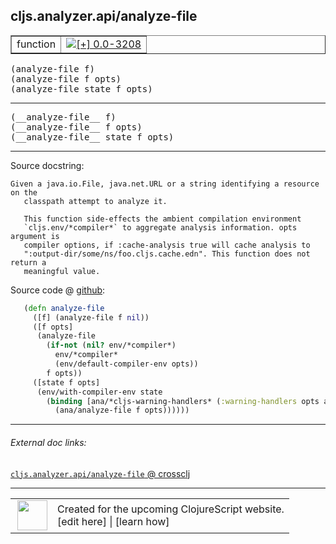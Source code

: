 ## cljs.analyzer.api/analyze-file



 <table border="1">
<tr>
<td>function</td>
<td><a href="https://github.com/cljsinfo/cljs-api-docs/tree/0.0-3208"><img valign="middle" alt="[+] 0.0-3208" title="Added in 0.0-3208" src="https://img.shields.io/badge/+-0.0--3208-lightgrey.svg"></a> </td>
</tr>
</table>

<samp>(analyze-file f)</samp><br>
<samp>(analyze-file f opts)</samp><br>
<samp>(analyze-file state f opts)</samp><br>

---

 <samp>
(__analyze-file__ f)<br>
</samp>
 <samp>
(__analyze-file__ f opts)<br>
</samp>
 <samp>
(__analyze-file__ state f opts)<br>
</samp>

---





Source docstring:

```
Given a java.io.File, java.net.URL or a string identifying a resource on the
   classpath attempt to analyze it.

   This function side-effects the ambient compilation environment
   `cljs.env/*compiler*` to aggregate analysis information. opts argument is
   compiler options, if :cache-analysis true will cache analysis to
   ":output-dir/some/ns/foo.cljs.cache.edn". This function does not return a
   meaningful value.
```


Source code @ [github]():

```clj
   (defn analyze-file
     ([f] (analyze-file f nil))
     ([f opts]
      (analyze-file
        (if-not (nil? env/*compiler*)
          env/*compiler*
          (env/default-compiler-env opts))
        f opts))
     ([state f opts]
      (env/with-compiler-env state
        (binding [ana/*cljs-warning-handlers* (:warning-handlers opts ana/*cljs-warning-handlers*)]
          (ana/analyze-file f opts))))))
```

<!--
Repo - tag - source tree - lines:

 <pre>

</pre>

-->

---



###### External doc links:

[`cljs.analyzer.api/analyze-file` @ crossclj](http://crossclj.info/fun/cljs.analyzer.api/analyze-file.html)<br>

---

 <table>
<tr><td>
<img valign="middle" align="right" width="48px" src="http://i.imgur.com/Hi20huC.png">
</td><td>
Created for the upcoming ClojureScript website.<br>
[edit here] | [learn how]
</td></tr></table>

[edit here]:https://github.com/cljsinfo/cljs-api-docs/blob/master/cljsdoc/cljs.analyzer.api/analyze-file.cljsdoc
[learn how]:https://github.com/cljsinfo/cljs-api-docs/wiki/cljsdoc-files

<!--

This information was too distracting to show to readers, but I'll leave it
commented here since it is helpful to:

- pretty-print the data used to generate this document
- and show how to retrieve that data



The API data for this symbol:

```clj
{:ns "cljs.analyzer.api",
 :name "analyze-file",
 :signature ["[f]" "[f opts]" "[state f opts]"],
 :name-encode "analyze-file",
 :history [["+" "0.0-3208"]],
 :type "function",
 :full-name-encode "cljs.analyzer.api/analyze-file",
 :source {:code "   (defn analyze-file\n     ([f] (analyze-file f nil))\n     ([f opts]\n      (analyze-file\n        (if-not (nil? env/*compiler*)\n          env/*compiler*\n          (env/default-compiler-env opts))\n        f opts))\n     ([state f opts]\n      (env/with-compiler-env state\n        (binding [ana/*cljs-warning-handlers* (:warning-handlers opts ana/*cljs-warning-handlers*)]\n          (ana/analyze-file f opts))))))",
          :title "Source code",
          :repo "clojurescript",
          :tag "r1.8.51",
          :filename "src/main/clojure/cljs/analyzer/api.cljc",
          :lines [120 139],
          :url "https://github.com/clojure/clojurescript/blob/r1.8.51/src/main/clojure/cljs/analyzer/api.cljc#L120-L139"},
 :usage ["(analyze-file f)"
         "(analyze-file f opts)"
         "(analyze-file state f opts)"],
 :full-name "cljs.analyzer.api/analyze-file",
 :docstring "Given a java.io.File, java.net.URL or a string identifying a resource on the\n   classpath attempt to analyze it.\n\n   This function side-effects the ambient compilation environment\n   `cljs.env/*compiler*` to aggregate analysis information. opts argument is\n   compiler options, if :cache-analysis true will cache analysis to\n   \":output-dir/some/ns/foo.cljs.cache.edn\". This function does not return a\n   meaningful value.",
 :cljsdoc-url "https://github.com/cljsinfo/cljs-api-docs/blob/master/cljsdoc/cljs.analyzer.api/analyze-file.cljsdoc"}

```

Retrieve the API data for this symbol:

```clj
;; from Clojure REPL
(require '[clojure.edn :as edn])
(-> (slurp "https://raw.githubusercontent.com/cljsinfo/cljs-api-docs/catalog/cljs-api.edn")
    (edn/read-string)
    (get-in [:symbols "cljs.analyzer.api/analyze-file"]))
```

-->
